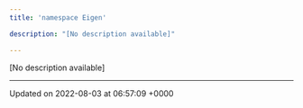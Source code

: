 ```yaml
---
title: 'namespace Eigen'

description: "[No description available]"

---
```







[No description available]






-------------------------------

Updated on 2022-08-03 at 06:57:09 +0000